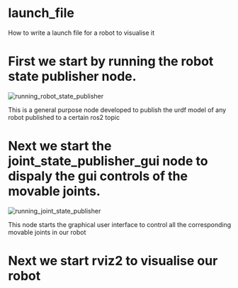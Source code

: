 # launch_file
How to write a launch file for a robot to visualise it 


# First we start by running the robot state publisher node.

![running_robot_state_publisher](https://github.com/kmlingaudhaya/launch_file/assets/134930329/ce51ea36-e065-41e8-b3bc-fb2e343985c9)

This is a general purpose node developed to publish the urdf model of any robot published to a certain ros2 topic

# Next we start the joint_state_publisher_gui node to dispaly the gui controls of the movable joints.

![running_joint_state_publisher](https://github.com/kmlingaudhaya/launch_file/assets/134930329/4c1a23af-35e5-4822-be6e-d434a720b58a)


This node starts the graphical user interface to control all the corresponding movable joints in our robot

# Next we start rviz2 to visualise our robot


